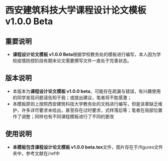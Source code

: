 # 西安建筑科技大学课程设计论文模板 v1.0.0 Beta
## 重要说明
* **课程设计论文模板 v1.0.0 Beta**根据学校教务处的模板进行编写，本人因为学校疫情防控阶段有期末论文需要撰写文件一直处于完善状态。
## 版本说明
* 本版本为**课程设计论文模板 v1.0.0 beta**，可能存在疏漏与错误，有兴趣使用的同学发现问题请告知于我；或提出建议，笔者将不胜感激；
* 本模板原则上按照西安建筑科技大学教务处的文档进行编写，但是该章缺乏维护，许多详尽要求未给出，甚至存在过时要求，式样落后等；笔者在局部位置作了调整；同样也有不同课程模板进行了不同的更改
## 使用说明
* **本模板包含课程设计论文模板 v1.0.0 beta.tex**文件，图片存在于/figures文件夹中，参考文献在/ref中
